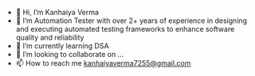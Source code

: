 - 👋 Hi, I’m Kanhaiya Verma
- 👀 I’m Automation Tester with over 2+ years of experience in designing and executing automated testing frameworks to enhance software quality and reliability
- 🌱 I’m currently learning DSA
- 💞️ I’m looking to collaborate on ...
- 📫 How to reach me kanhaiyaverma7255@gmail.com


<!---
KanhaDev/KanhaDev is a ✨ special ✨ repository because its `README.md` (this file) appears on your GitHub profile.
You can click the Preview link to take a look at your changes.
--->
